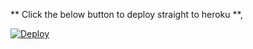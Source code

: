 ** Click the below button to deploy straight to heroku **,


[![Deploy](https://www.herokucdn.com/deploy/button.svg)](https://heroku.com/deploy?template=https://github.com/leobrownlee/phantom.git)
 
